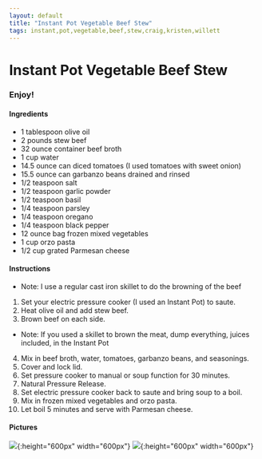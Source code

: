 ```yaml
---
layout: default
title: "Instant Pot Vegetable Beef Stew"
tags: instant,pot,vegetable,beef,stew,craig,kristen,willett
---
```

# Instant Pot Vegetable Beef Stew

### Enjoy!

#### Ingredients
- 1 tablespoon olive oil
- 2 pounds stew beef
- 32 ounce container beef broth
- 1 cup water
- 14.5 ounce can diced tomatoes (I used tomatoes with sweet onion)
- 15.5 ounce can garbanzo beans drained and rinsed
- 1/2 teaspoon salt
- 1/2 teaspoon garlic powder
- 1/2 teaspoon basil
- 1/4 teaspoon parsley
- 1/4 teaspoon oregano
- 1/4 teaspoon black pepper
- 12 ounce bag frozen mixed vegetables
- 1 cup orzo pasta
- 1/2 cup grated Parmesan cheese

#### Instructions
- Note:  I use a regular cast iron skillet to do the browning of the beef
1. Set your electric pressure cooker (I used an Instant Pot) to saute.
2. Heat olive oil and add stew beef.
3. Brown beef on each side.
- Note: If you used a skillet to brown the meat, dump everything, juices included, in the Instant Pot
4. Mix in beef broth, water, tomatoes, garbanzo beans, and seasonings.
5. Cover and lock lid.
6. Set pressure cooker to manual or soup function for 30 minutes.
7. Natural Pressure Release.
8. Set electric pressure cooker back to saute and bring soup to a boil.
9. Mix in frozen mixed vegetables and orzo pasta.
10. Let boil 5 minutes and serve with Parmesan cheese.

#### Pictures
![]({{site.github.url}}/InstantPot/Images/VegetableBeefStew.jpg){:height="600px" width="600px"}
![]({{site.github.url}}/InstantPot/Images/VegetableBeefStew2.jpg){:height="600px" width="600px"}
